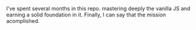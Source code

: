 I've spent several months in this repo. mastering deeply the vanilla JS and earning a solid foundation in it.
Finally, I can say that the mission acomplished.
